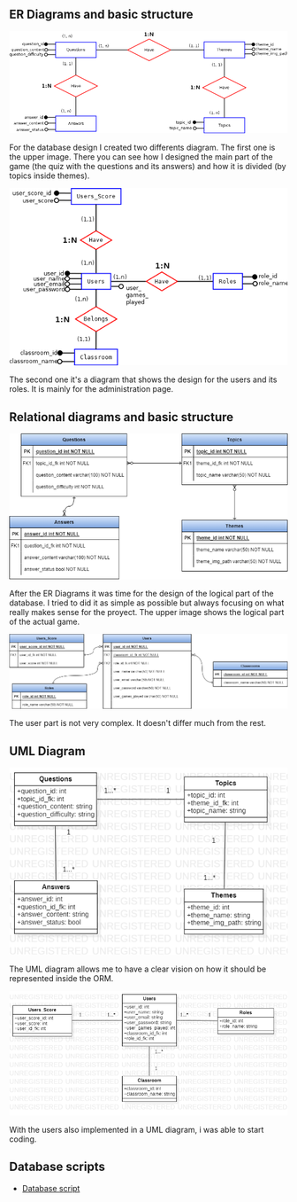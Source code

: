 ## ER Diagrams and basic structure

![Create Project](/documentation/Diagrams/E-R_Diagram-Questions.png)

For the database design I created two differents diagram. The first one is the upper image. There you can see how I designed the main part of the game (the quiz with the
questions and its answers) and how it is divided (by topics inside themes).

![Create Project](/documentation/Diagrams/E-R_Diagram_Users.png)

The second one it's a diagram that shows the design for the users and its roles. It is mainly for the administration page.

## Relational diagrams and basic structure

![Create Project](/documentation/Diagrams/Relational_Diagram-Questions.png)

After the ER Diagrams it was time for the design of the logical part of the database. I tried to did it as simple as possible but always focusing on what really makes
sense for the proyect. The upper image shows the logical part of the actual game.

![Create Project](/documentation/Diagrams/Relational_Diagram-Users.png)

The user part is not very complex. It doesn't differ much from the rest.

## UML Diagram

![Create Project](/documentation/Diagrams/UML-Questions.png)

The UML diagram allows me to have a clear vision on how it should be represented inside the ORM.

![Create Project](/documentation/Diagrams/UML-Users.png)

With the users also implemented in a UML diagram, i was able to start coding.

## Database scripts

* [Database script](/server/database/school-chamber.sql)
